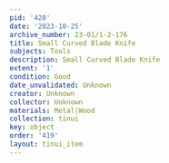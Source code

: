 ```yaml
---
pid: '420'
date: '2023-10-25'
archive_number: 23-01/1-2-176
title: Small Curved Blade Knife
subjects: Tools
description: Small Curved Blade Knife
extent: '1'
condition: Good
date_unvalidated: Unknown
creator: Unknown
collector: Unknown
materials: Metal|Wood
collection: tinui
key: object
order: '419'
layout: tinui_item
---
```

